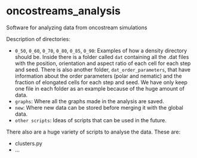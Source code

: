 # oncostreams_analysis

Software for analyzing data from oncostream simulations

Description of directories:
  - `0_50`, `0_60`, `0_70`, `0_80`, `0_85`, `0_90`: Examples of how a density directory should be. Inside there is a folder called `dat` containing all the .dat files with the position, orientation and aspect ratio of each cell for each step and seed. There is also another folder, `dat_order_parameters`, that have information about the order parameters (polar and nematic) and the fraction of elongated cells for each step and seed. We have only keep one file in each folder as an example because of the huge amount of data.
  - `graphs`: Where all the graphs made in the analysis are saved.
  - `new`: Where new data can be stored before merging it with the global data.
  - `other scripts`: Ideas of scripts that can be used in the future.

There also are a huge variety of scripts to analyse the data. These are:
  - clusters.py
  - ...
